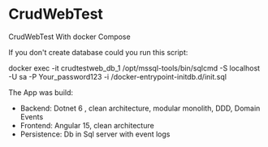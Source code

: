 # CrudWebTest
CrudWebTest With docker Compose

If you don't create database could you run this script:

 docker exec -it crudtestweb_db_1 /opt/mssql-tools/bin/sqlcmd -S localhost -U sa -P Your_password123 -i /docker-entrypoint-initdb.d/init.sql
 
 The App was build:
 - Backend: Dotnet 6 , clean architecture, modular monolith, DDD, Domain Events
 - Frontend: Angular 15, clean architecture
 - Persistence: Db in Sql server with event logs
